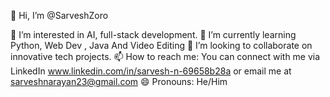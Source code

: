 👋 Hi, I’m @SarveshZoro

👀 I’m interested in AI, full-stack development.
🌱 I’m currently learning Python, Web Dev , Java And Video Editing
💞️ I’m looking to collaborate on innovative tech projects.
📫 How to reach me: You can connect with me via LinkedIn www.linkedin.com/in/sarvesh-n-69658b28a or email me at sarveshnarayan23@gmail.com
😄 Pronouns: He/Him
